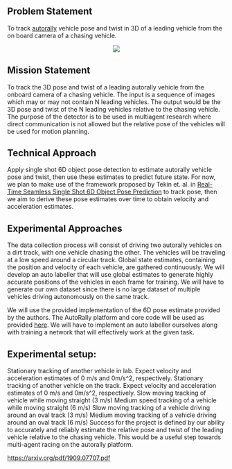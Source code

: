 ## Problem Statement
To track [autorally](https://arxiv.org/pdf/1806.00678.pdf) vehicle pose and twist in 3D of a leading vehicle from the on board camera of a chasing vehicle.


<p align="center">
  <a href="https://www.youtube.com/watch?v=FbcGs-XoiUw">
    <img src="https://img.youtube.com/vi/FbcGs-XoiUw/0.jpg"/>
  </a>
</p>

## Mission Statement
To track the 3D pose and twist of  a leading autorally vehicle from the onboard camera of a chasing vehicle. The input is a sequence of images which may or may not contain N leading vehicles. The output would be the 3D pose and twist of the N leading vehicles relative to the chasing vehicle. The purpose of the detector is to be used in multiagent research where direct communication is not allowed but the relative pose of the vehicles will be used for motion planning.

## Technical Approach
Apply single shot 6D object pose detection to estimate autorally vehicle pose and twist, then use these estimates to predict future state. For now, we plan to make use of the framework proposed by Tekin et. al. in [Real-Time Seamless Single Shot 6D Object Pose Prediction](https://arxiv.org/pdf/1711.08848.pdf) to track pose, then we aim to derive these pose estimates over time to obtain velocity and acceleration estimates.


## Experimental Approaches
The data collection process will consist of driving two autorally vehicles on a dirt track, with one vehicle chasing the other. The vehicles will be traveling at a low speed around a circular track. Global state estimates, containing the position and velocity of each vehicle, are gathered continuously. We will develop an auto labeller that will use global estimates to generate highly accurate positions of the vehicles in each frame for training. We will have to generate our own dataset since there is no large dataset of multiple vehicles driving autonomously on the same track.

We will use the provided implementation of the 6D pose estimate provided by the authors. The AutoRally platform and core code will be used as provided [here](https://github.com/AutoRally/autorally). We will have to implement an auto labeller ourselves along with training a network that will effectively work at the given task.

## Experimental setup:
Stationary tracking of another vehicle in lab. Expect velocity and acceleration estimates of 0 m/s and 0m/s^2, respectively.
Stationary tracking of another vehicle on the track. Expect velocity and acceleration estimates of 0 m/s and 0m/s^2, respectively.
Slow moving tracking of vehicle while moving straight (3 m/s)
Medium speed tracking of a vehicle while moving straight (6 m/s)
Slow moving tracking of a vehicle driving around an oval track (3 m/s)
Medium moving tracking of a vehicle driving around an oval track (6 m/s)
Success for the project is defined by our ability to accurately and reliably estimate the relative pose and twist of the leading vehicle relative to the chasing vehicle. This would be a useful step towards multi-agent racing on the autorally platform.

https://arxiv.org/pdf/1909.07707.pdf 
